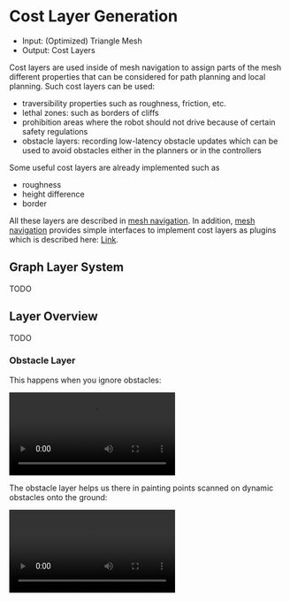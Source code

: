 # Cost Layer Generation

- Input: (Optimized) Triangle Mesh
- Output: Cost Layers

Cost layers are used inside of mesh navigation to assign parts of the mesh different properties that can be considered for path planning and local planning. Such cost layers can be used:

- traversibility properties such as roughness, friction, etc.
- lethal zones: such as borders of cliffs
- prohibition areas where the robot should not drive because of certain safety regulations
- obstacle layers: recording low-latency obstacle updates which can be used to avoid obstacles either in the planners or in the controllers

Some useful cost layers are already implemented such as

- roughness
- height difference
- border

All these layers are described in [mesh navigation](https://github.com/naturerobots/mesh_navigation). In addition, [mesh navigation](https://github.com/naturerobots/mesh_navigation) provides simple interfaces to implement cost layers as plugins which is described here: [Link](/tutorials/plugins/own_cost_layer.md).

## Graph Layer System

TODO

## Layer Overview

TODO

### Obstacle Layer

This happens when you ignore obstacles:

![type:video](/media/meshnav_football1.webm)

The obstacle layer helps us there in painting points scanned on dynamic obstacles onto the ground:

![type:video](/media/meshnav_football2.webm)
